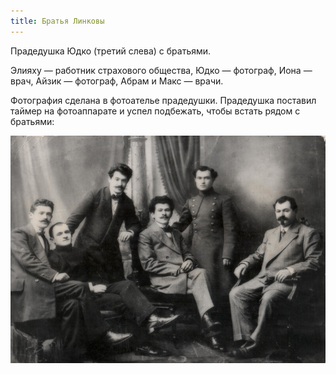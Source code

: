 ```yaml
---
title: Братья Линковы
---
```

Прадедушка Юдко (третий слева) с братьями.

Элияху — работник страхового общества,
Юдко — фотограф,
Иона — врач,
Айзик — фотограф,
Абрам и Макс — врачи.

Фотография сделана в фотоателье прадедушки.
Прадедушка поставил таймер на фотоаппарате
и успел подбежать, чтобы встать рядом с братьями:

![Linkov brothers](/files/book/linkov_brothers.jpg)
